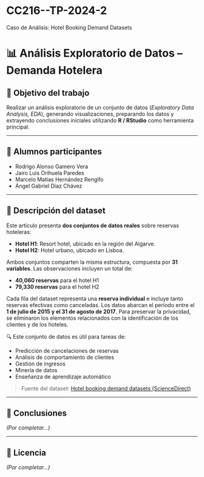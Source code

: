 # CC216--TP-2024-2
Caso de Análisis: Hotel Booking Demand Datasets

# 📊 Análisis Exploratorio de Datos – Demanda Hotelera

## 🎯 Objetivo del trabajo

Realizar un análisis exploratorio de un conjunto de datos (*Exploratory Data Analysis, EDA*), generando visualizaciones, preparando los datos y extrayendo conclusiones iniciales utilizando **R / RStudio** como herramienta principal.

---

## 👥 Alumnos participantes

- Rodrigo Alonso Gamero Vera  
- Jairo Luis Orihuela Paredes  
- Marcelo Matías Hernández Rengifo  
- Ángel Gabriel Díaz Chávez

---

## 📁 Descripción del dataset

Este artículo presenta **dos conjuntos de datos reales** sobre reservas hoteleras:

- **Hotel H1**: Resort hotel, ubicado en la región del Algarve.  
- **Hotel H2**: Hotel urbano, ubicado en Lisboa.

Ambos conjuntos comparten la misma estructura, compuesta por **31 variables**. Las observaciones incluyen un total de:

- **40,060 reservas** para el hotel H1  
- **79,330 reservas** para el hotel H2

Cada fila del dataset representa una **reserva individual** e incluye tanto reservas efectivas como canceladas. Los datos abarcan el período entre el **1 de julio de 2015 y el 31 de agosto de 2017**. Para preservar la privacidad, se eliminaron los elementos relacionados con la identificación de los clientes y de los hoteles.

🔍 Este conjunto de datos es útil para tareas de:
- Predicción de cancelaciones de reservas
- Análisis de comportamiento de clientes
- Gestión de ingresos
- Minería de datos
- Enseñanza de aprendizaje automático

> Fuente del dataset: [Hotel booking demand datasets (ScienceDirect)](https://doi.org/10.1016/j.dib.2018.11.126)

---

## 📌 Conclusiones

*(Por completar...)*

---

## 📄 Licencia

*(Por completar...)*
